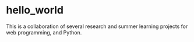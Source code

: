 # hello_world
This is a collaboration of several research and summer learning projects for web programming, and Python.
